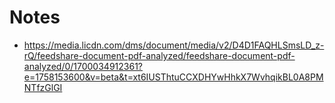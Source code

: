 # Notes
- https://media.licdn.com/dms/document/media/v2/D4D1FAQHLSmsLD_z-rQ/feedshare-document-pdf-analyzed/feedshare-document-pdf-analyzed/0/1700034912361?e=1758153600&v=beta&t=xt6IUSThtuCCXDHYwHhkX7WvhqikBL0A8PMNTfzGlGI